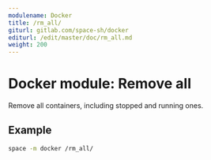 ```yaml
---
modulename: Docker
title: /rm_all/
giturl: gitlab.com/space-sh/docker
editurl: /edit/master/doc/rm_all.md
weight: 200
---
```

# Docker module: Remove all

Remove all containers, including stopped and running ones.

## Example

```sh
space -m docker /rm_all/
```
